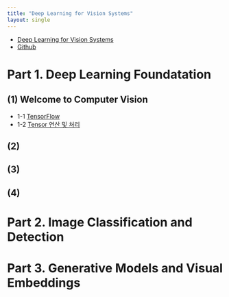 ```yaml
---
title: "Deep Learning for Vision Systems"
layout: single
---
```


* [Deep Learning for Vision Systems][1]
* [Github][2]
 
# Part 1. Deep Learning Foundatation
## (1) Welcome to Computer Vision
* 1-1 [TensorFlow][11]
* 1-2 [Tensor 연산 및 처리][12]
## (2)
## (3)
## (4)

# Part 2. Image Classification and Detection

# Part 3. Generative Models and Visual Embeddings




[1]: https://drive.google.com/file/d/146wX62OmBIcPlElTGM9xJWzfBInd7uRJ/view?usp=drive_link
[2]: https://github.com/moelgendy/deep_learning_for_vision_systems
[11]: https://colab.research.google.com/drive/14BJkJv2DqlEzcr24AmXdrjBdHTPxb6Rm
[12]: https://drive.google.com/file/d/14BJkJv2DqlEzcr24AmXdrjBdHTPxb6Rm/view?usp=drive_link
